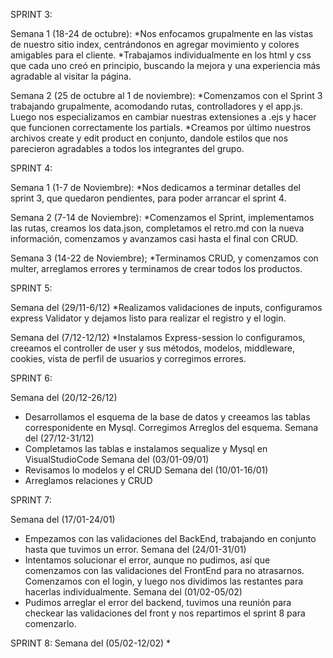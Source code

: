SPRINT 3:

Semana 1 (18-24 de octubre):
*Nos enfocamos grupalmente en las vistas de nuestro sitio index, centrándonos en agregar movimiento y colores amigables para el cliente.
*Trabajamos individualmente en los html y css que cada uno creó en principio, buscando la mejora y una experiencia más agradable al visitar la página.

Semana 2 (25 de octubre al 1 de noviembre):
*Comenzamos con el Sprint 3 trabajando grupalmente, acomodando rutas, controlladores y el app.js. Luego nos especializamos en cambiar nuestras extensiones a .ejs y hacer que funcionen correctamente los partials.
*Creamos por último nuestros archivos create y edit product en conjunto, dandole estilos que nos parecieron agradables a todos los integrantes del grupo.

SPRINT 4:

Semana 1 (1-7 de Noviembre):
*Nos dedicamos a terminar detalles del sprint 3, que quedaron pendientes, para poder arrancar el sprint 4.

Semana 2 (7-14 de Noviembre):
*Comenzamos el Sprint, implementamos las rutas, creamos los data.json, completamos el retro.md con la nueva información, comenzamos y avanzamos casi hasta el final con CRUD.

Semana 3 (14-22 de Noviembre);
*Terminamos CRUD, y comenzamos con multer, arreglamos errores y terminamos de crear todos los productos.


SPRINT 5:

Semana del (29/11-6/12)
*Realizamos validaciones de inputs, configuramos express Validator y dejamos listo para realizar el registro y el login.

Semana del (7/12-12/12)
*Instalamos Express-session lo configuramos, creeamos el controller de user y sus métodos, modelos, middleware, cookies, vista de perfil de usuarios y corregimos errores.

SPRINT 6:

Semana del (20/12-26/12)
* Desarrollamos el esquema de la base de datos y creeamos las tablas corresponidente en Mysql. Corregimos Arreglos del esquema.
Semana del (27/12-31/12)
* Completamos las tablas e instalamos sequalize y Mysql en VisualStudioCode
Semana del (03/01-09/01)
* Revisamos lo modelos y el CRUD
Semana del (10/01-16/01)
* Arreglamos relaciones y CRUD

SPRINT 7:

Semana del (17/01-24/01)
* Empezamos con las validaciones del BackEnd, trabajando en conjunto hasta que tuvimos un error. 
Semana del (24/01-31/01)
* Intentamos solucionar el error, aunque no pudimos, así que comenzamos con las validaciones del FrontEnd para no atrasarnos. Comenzamos con el login, y luego nos dividimos las restantes para hacerlas individualmente.
Semana del (01/02-05/02)
* Pudimos arreglar el error del backend, tuvimos una reunión para checkear las validaciones del front y nos repartimos el sprint 8 para comenzarlo.

SPRINT 8:
Semana del (05/02-12/02)
*